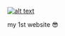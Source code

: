 [![alt text](https://github.com/NNboru/poka/raw/master/static/favicon.ico 'poka 😎')](http://poka.pythonanywhere.com/)

my 1st website 😎

